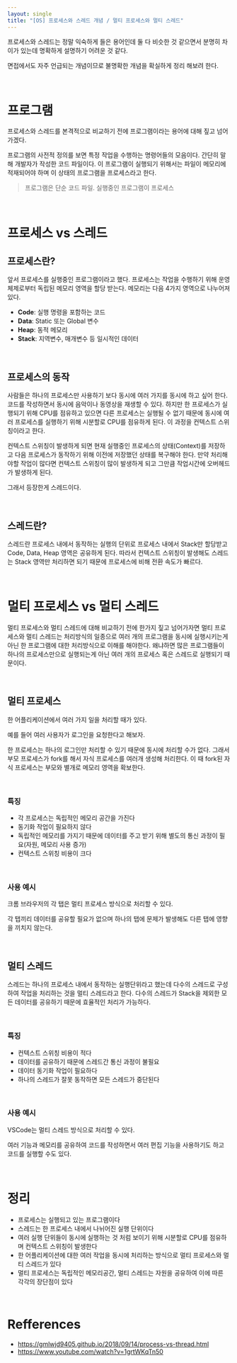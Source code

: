 ```yaml
---
layout: single
title: "[OS] 프로세스와 스레드 개념 / 멀티 프로세스와 멀티 스레드"
---
```


프로세스와 스레드는 정말 익숙하게 들은 용어인데 둘 다 비슷한 것 같으면서 분명히 차이가 있는데 명확하게 설명하기 어려운 것 같다.

면접에서도 자주 언급되는 개념이므로 불명확한 개념을 확실하게 정리 해보려 한다.

<br>

# 프로그램

프로세스와 스레드를 본격적으로 비교하기 전에 프로그램이라는 용어에 대해 짚고 넘어가겠다.

프로그램의 사전적 정의를 보면 특정 작업을 수행하는 명령어들의 모음이다. 간단히 말해 개발자가 작성한 코드 파일이다. 이 프로그램이 실행되기 위해서는 파일이 메모리에 적재되어야 하며 이 상태의 프로그램을 프로세스라고 한다.

> 프로그램은 단순 코드 파일. 실행중인 프로그램이 프로세스

<br>

# 프로세스 vs 스레드

## 프로세스란?

앞서 프로세스를 실행중인 프로그램이라고 했다. 프로세스는 작업을 수행하기 위해 운영체제로부터 독립된 메모리 영역을 할당 받는다. 메모리는 다음 4가지 영역으로 나누어져 있다.

- **Code**: 실행 명령을 포함하는 코드
- **Data**: Static 또는 Global 변수
- **Heap**: 동적 메모리
- **Stack**: 지역변수, 매개변수 등 일시적인 데이터

<br>


## 프로세스의 동작
사람들은 하나의 프로세스만 사용하기 보다 동시에 여러 가지를 동시에 하고 싶어 한다. 코드를 작성하면서 동시에 음악이나 동영상을 재생할 수 있다. 하지만 한 프로세스가 실행되기 위해 CPU를 점유하고 있으면 다른 프로세스는 실행될 수 없기 때문에 동시에 여러 프로세스를 실행하기 위해 시분할로 CPU를 점유하게 된다. 이 과정을 컨텍스트 스위칭이라고 한다.

컨텍스트 스위칭이 발생하게 되면 현재 실행중인 프로세스의 상태(Context)를 저장하고 다음 프로세스가 동작하기 위해 이전에 저장했던 상태를 복구해야 한다. 만약 처리해야할 작업이 많다면 컨텍스트 스위칭이 많이 발생하게 되고 그만큼 작업시간에 오버헤드가 발생하게 된다.

그래서 등장한게 스레드이다.

<br>


## 스레드란?

스레드란 프로세스 내에서 동작하는 실행의 단위로 프로세스 내에서 Stack만 할당받고 Code, Data, Heap 영역은 공유하게 된다. 따라서 컨텍스트 스위칭이 발생해도 스레드는 Stack 영역만 처리하면 되기 때문에 프로세스에 비해 전환 속도가 빠르다.

<br>


# 멀티 프로세스 vs 멀티 스레드

멀티 프로세스와 멀티 스레드에 대해 비교하기 전에 한가지 짚고 넘어가자면 멀티 프로세스와 멀티 스레드는 처리방식의 일종으로 여러 개의 프로그램을 동시에 실행시키는게 아닌 한 프로그램에 대한 처리방식으로 이해를 해야한다. 왜냐하면 많은 프로그램들이 하나의 프로세스만으로 실행되는게 아닌 여러 개의 프로세스 혹은 스레드로 실행되기 때문이다.

<br>


## 멀티 프로세스
한 어플리케이션에서 여러 가지 일을 처리할 때가 있다. 

예를 들어 여러 사용자가 로그인을 요청한다고 해보자.

한 프로세스는 하나의 로그인만 처리할 수 있기 때문에 동시에 처리할 수가 없다. 그래서 부모 프로세스가 fork를 해서 자식 프로세스를 여러개 생성해 처리한다.
이 때 fork된 자식 프로세스는 부모와 별개로 메모리 영역을 확보한다.

<br>


### **특징**
- 각 프로세스는 독립적인 메모리 공간을 가진다
- 동기화 작업이 필요하지 않다
- 독립적인 메모리를 가지기 때문에 데이터를 주고 받기 위해 별도의 통신 과정이 필요(자원, 메모리 사용 증가)
- 컨텍스트 스위칭 비용이 크다

<br>


### **사용 예시**
크롬 브라우저의 각 탭은 멀티 프로세스 방식으로 처리할 수 있다. 

각 탭끼리 데이터를 공유할 필요가 없으며 하나의 탭에 문제가 발생해도 다른 탭에 영향을 끼치지 않는다.

<br>


## 멀티 스레드

스레드는 하나의 프로세스 내에서 동작하는 실행단위라고 했는데 다수의 스레드로 구성하여 작업을 처리하는 것을 멀티 스레드라고 한다. 다수의 스레드가 Stack을 제외한 모든 데이터를 공유하기 때문에 효율적인 처리가 가능하다.

<br>


### **특징**
- 컨텍스트 스위칭 비용이 적다
- 데이터를 공유하기 때문에 스레드간 통신 과정이 불필요
- 데이터 동기화 작업이 필요하다
- 하나의 스레드가 잘못 동작하면 모든 스레드가 중단된다

<br>


### **사용 예시**
VSCode는 멀티 스레드 방식으로 처리할 수 있다.

여러 기능과 메모리를 공유하여 코드를 작성하면서 여러 편집 기능을 사용하기도 하고 코드를 실행할 수도 있다.

<br>


# 정리
- 프로세스는 실행되고 있는 프로그램이다
- 스레드는 한 프로세스 내에서 나뉘어진 실행 단위이다
- 여러 실행 단위들이 동시에 실행하는 것 처럼 보이기 위해 시분할로 CPU를 점유하며 컨텍스트 스위칭이 발생한다
- 한 어플리케이션에 대한 여러 작업을 동시에 처리하는 방식으로 멀티 프로세스와 멀티 스레드가 있다
- 멀티 프로세스는 독립적인 메모리공간, 멀티 스레드는 자원을 공유하여 이에 따른 각각의 장단점이 있다

<br>

# Refferences
- https://gmlwjd9405.github.io/2018/09/14/process-vs-thread.html
- https://www.youtube.com/watch?v=1grtWKqTn50